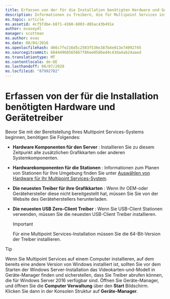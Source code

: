 ```yaml
---
title: Erfassen von der für die Installation benötigten Hardware und Gerätetreiber
description: Informationen zu Treibern, die für Multipoint Services installiert werden müssen
ms.topic: article
ms.assetid: 4cf5fdbe-b871-4360-b003-d65ac43b491e
author: evaseydl
manager: scottman
ms.author: evas
ms.date: 08/04/2016
ms.openlocfilehash: d66c7fe216d5c2503f536e387b4e013e74092745
ms.sourcegitcommit: 68444968565667f86ee0586ed4c43da4ab24aaed
ms.translationtype: MT
ms.contentlocale: de-DE
ms.lasthandoff: 08/07/2020
ms.locfileid: "87992782"
---
```

# <a name="collect-hardware-and-device-drivers-needed-for-the-installation"></a>Erfassen von der für die Installation benötigten Hardware und Gerätetreiber
Bevor Sie mit der Bereitstellung Ihres Multipoint Services-Systems beginnen, benötigen Sie Folgendes:

-   **Hardware Komponenten für den Server** : Installieren Sie zu diesem Zeitpunkt alle zusätzlichen Grafikkarten oder anderen Systemkomponenten.

-   **Hardwarekomponenten für die Stationen** : Informationen zum Planen von Stationen für Ihre Umgebung finden Sie unter [Auswählen von Hardware für Ihr Multipoint Services-System](./select-hardware-mps.md).
-   **Die neuesten Treiber für ihre Grafikkarten** : Wenn Ihr OEM-oder Gerätehersteller diese nicht bereitgestellt hat, müssen Sie Sie von der Website des Geräteherstellers herunterladen.

-   **Die neuesten USB Zero-Client Treiber** : Wenn Sie USB-Client Stationen verwenden, müssen Sie die neuesten USB-Client Treiber installieren.

    > [!IMPORTANT]
    > Für eine Multipoint Services-Installation müssen Sie die 64-Bit-Version der Treiber installieren.

> [!TIP]
> Wenn Sie Multipoint Services auf einem Computer installieren, auf dem bereits eine andere Version von Windows installiert ist, sollten Sie vor dem Starten der Windows Server-Installation das Videokarten-und-Modell in Geräte-Manager finden und sicherstellen, dass Sie Treiber abrufen können, die für Windows Server 2016 verfügbar sind. Öffnen Sie Geräte-Manager, und öffnen Sie die **Computer Verwaltung** über den **Start** Bildschirm. Klicken Sie dann in der Konsolen Struktur auf **Geräte-Manager**.